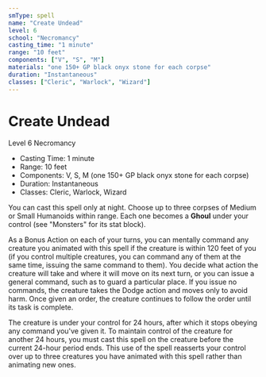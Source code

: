 ```yaml
---
smType: spell
name: "Create Undead"
level: 6
school: "Necromancy"
casting_time: "1 minute"
range: "10 feet"
components: ["V", "S", "M"]
materials: "one 150+ GP black onyx stone for each corpse"
duration: "Instantaneous"
classes: ["Cleric", "Warlock", "Wizard"]
---
```


# Create Undead
Level 6 Necromancy

- Casting Time: 1 minute
- Range: 10 feet
- Components: V, S, M (one 150+ GP black onyx stone for each corpse)
- Duration: Instantaneous
- Classes: Cleric, Warlock, Wizard

You can cast this spell only at night. Choose up to three corpses of Medium or Small Humanoids within range. Each one becomes a **Ghoul** under your control (see "Monsters" for its stat block).

As a Bonus Action on each of your turns, you can mentally command any creature you animated with this spell if the creature is within 120 feet of you (if you control multiple creatures, you can command any of them at the same time, issuing the same command to them). You decide what action the creature will take and where it will move on its next turn, or you can issue a general command, such as to guard a particular place. If you issue no commands, the creature takes the Dodge action and moves only to avoid harm. Once given an order, the creature continues to follow the order until its task is complete.

The creature is under your control for 24 hours, after which it stops obeying any command you've given it. To maintain control of the creature for another 24 hours, you must cast this spell on the creature before the current 24-hour period ends. This use of the spell reasserts your control over up to three creatures you have animated with this spell rather than animating new ones.
